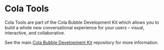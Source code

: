 # Cola Tools

Cola Tools are part of the Cola Bubble Development Kit which allows you to build a whole new conversational experience for your users – visual, interactive, and collaborative.

See the main [Cola Bubble Development Kit](https://github.com/colahq/cola-bubble/) repository for more information.
